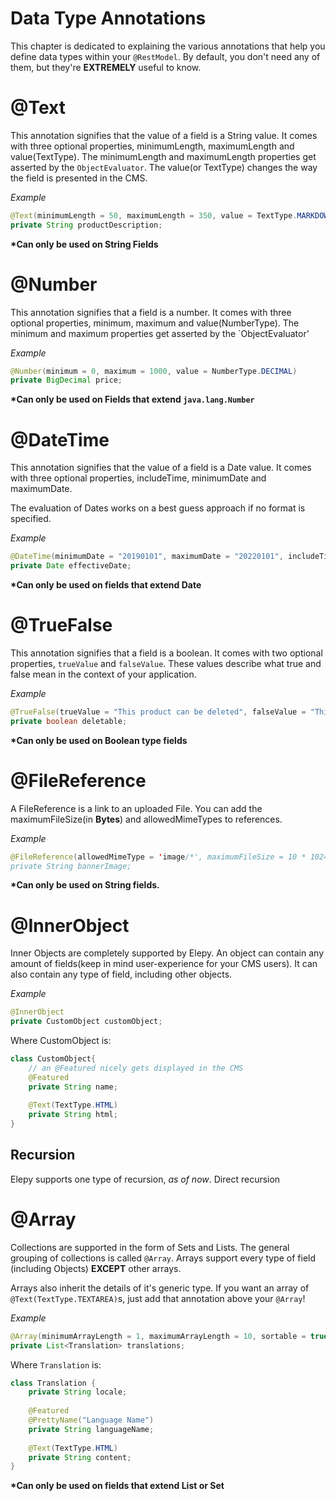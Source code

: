 # Data Type Annotations
This chapter is dedicated to explaining the various annotations that help you define data types within your `@RestModel`.
By default, you don't need any of them, but they're __EXTREMELY__ useful to know.
# @Text

This annotation signifies that the value of a field is a String value. It comes with three optional properties, minimumLength, maximumLength and value(TextType). The minimumLength and maximumLength properties get asserted by the `ObjectEvaluator`. The value(or TextType) changes the way the field is presented in the CMS.

_Example_
```java
@Text(minimumLength = 50, maximumLength = 350, value = TextType.MARKDOWN)
private String productDescription;
```

__*Can only be used on String Fields__

# @Number
This annotation signifies that a field is a number. It comes with three optional properties, minimum, maximum and value(NumberType). The minimum and maximum properties get asserted by the `ObjectEvaluator'

_Example_
```java
@Number(minimum = 0, maximum = 1000, value = NumberType.DECIMAL)
private BigDecimal price;
```
__*Can only be used on Fields that extend `java.lang.Number`__

# @DateTime
This annotation signifies that the value of a field is a Date value. It comes with three optional properties, includeTime, minimumDate and maximumDate. 

The evaluation of Dates works on a best guess approach if no format is specified.


_Example_
```java
@DateTime(minimumDate = "20190101", maximumDate = "20220101", includeTime = true, format ="yyyyMMdd")
private Date effectiveDate;
```

__*Can only be used on fields that extend Date__

# @TrueFalse
This annotation signifies that a field is a boolean. It comes with two optional properties, `trueValue` and `falseValue`. These values describe what true and false mean in the context of your application.

_Example_
```java
@TrueFalse(trueValue = "This product can be deleted", falseValue = "This product can't be deleted")
private boolean deletable;
```
__*Can only be used on Boolean type fields__


# @FileReference
A FileReference is a link to an uploaded File.
You can add the maximumFileSize(in __Bytes__) and allowedMimeTypes to references.

_Example_
```java
@FileReference(allowedMimeType = 'image/*', maximumFileSize = 10 * 1024 * 1024)
private String bannerImage;
```

__*Can only be used on String fields.__

# @InnerObject
Inner Objects are completely supported by Elepy.
An object can contain any amount of fields(keep in mind user-experience for your CMS users). 
It can also contain any type of field, including other objects.

_Example_
```java
@InnerObject
private CustomObject customObject;
```

Where CustomObject is:

```java
class CustomObject{ 
    // an @Featured nicely gets displayed in the CMS
    @Featured
    private String name;
    
    @Text(TextType.HTML)
    private String html;
}
```

## Recursion
Elepy supports one  type of recursion, _as of now_. Direct recursion

# @Array
Collections are supported in the form of Sets and Lists. The general grouping of collections is called `@Array`.
Arrays support every type of field (including Objects) __EXCEPT__ other arrays.

Arrays also inherit the details of it's generic type. If you want an array of `@Text(TextType.TEXTAREA)`s, just add that annotation above your `@Array`!

_Example_
```java
@Array(minimumArrayLength = 1, maximumArrayLength = 10, sortable = true)
private List<Translation> translations;
```

Where `Translation` is:

```java
class Translation {
    private String locale;
    
    @Featured
    @PrettyName("Language Name")
    private String languageName;
    
    @Text(TextType.HTML)
    private String content;
}
```

__*Can only be used on fields that extend List or Set__
